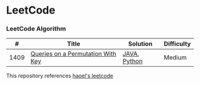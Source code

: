 LeetCode
========

### LeetCode Algorithm


| # | Title | Solution | Difficulty |
|---| ----- | -------- | ---------- |
|1409|[Queries on a Permutation With Key](https://leetcode.com/problems/queries-on-a-permutation-with-key/) | [JAVA](./algorithms/java/1409_Queries_on_a_Permutation_With_Key.java), [Python](./algorithms/python/1409_Queries_on_a_Permutation_With_Key.py) |Medium|


This repository references [haoel's leetcode](https://github.com/haoel/leetcode)

